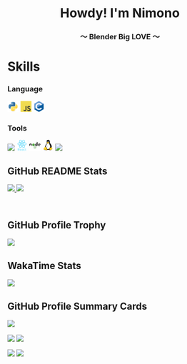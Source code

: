 <h1 align="center">
  Howdy! I'm Nimono
</h1>
<h3 align="center">
  ～ Blender Big LOVE ～
</h3>

# Skills
### Language
<p align="left">
  <img width="5%" src="https://raw.githubusercontent.com/devicons/devicon/master/icons/python/python-original.svg" />
  <img width="5%" src="https://raw.githubusercontent.com/devicons/devicon/master/icons/javascript/javascript-original.svg" />
  <img width="5%" src="https://raw.githubusercontent.com/devicons/devicon/master/icons/c/c-original.svg" />
</p>

### Tools

<p>
  <img width="7%" src="https://download.blender.org/branding/community/blender_community_badge_white.svg" />
  <img width="5%" src="https://raw.githubusercontent.com/devicons/devicon/master/icons/react/react-original-wordmark.svg" />
  <img width="5%" src="https://raw.githubusercontent.com/devicons/devicon/master/icons/nodejs/nodejs-original-wordmark.svg" />
  <img width="5%" src="https://raw.githubusercontent.com/devicons/devicon/master/icons/linux/linux-original.svg" />
  <img width="5%" src="https://www.vectorlogo.zone/logos/git-scm/git-scm-icon.svg" />
</p>

## GitHub README Stats

<p align="left">
  <a href="https://github.com/anuraghazra/github-readme-stats">
    <img height="150px" src="https://github-readme-stats.vercel.app/api/top-langs/?username=Nimono-sleep-well&layout=compact&theme=tokyonight" />
  </a>
  <a href="https://github.com/anuraghazra/github-readme-stats">
    <img height="150px" src="https://github-readme-stats.vercel.app/api?username=Nimono-sleep-well&theme=tokyonight&show_icons=true" />
  </a>
</p>
<br />

## GitHub Profile Trophy

<a>
  <img src="https://github-profile-trophy.vercel.app/?username=Nimono-sleep-well&theme=tokyonight&column=7" />
</a>
<br />

## WakaTime Stats

<a align="left" href="">
  <img src="https://github-readme-stats.vercel.app/api/wakatime?username=Nimono&theme=tokyonight&layout=compact&langs_count=10" />
</a>
<br />

## GitHub Profile Summary Cards

<a href="https://github.com/vn7n24fzkq/github-profile-summary-cards">
  <img src="http://github-profile-summary-cards.vercel.app/api/cards/profile-details?username=Nimono-sleep-well&theme=tokyonight" />
<a/>
<p align="left">
  <a>
    <img src="http://github-profile-summary-cards.vercel.app/api/cards/stats?username=Nimono-sleep-well&theme=tokyonight" />
  </a>
  <a>
    <img src="http://github-profile-summary-cards.vercel.app/api/cards/productive-time?username=Nimono-sleep-well&theme=tokyonight&utcOffset=9" />
  </a>
</p>
<p align="left">
  <a>
    <img src="http://github-profile-summary-cards.vercel.app/api/cards/repos-per-language?username=Nimono-sleep-well&theme=tokyonight" />
  </a>
  <a>
    <img src="http://github-profile-summary-cards.vercel.app/api/cards/most-commit-language?username=Nimono-sleep-well&theme=tokyonight" />
  </a>
</p>
